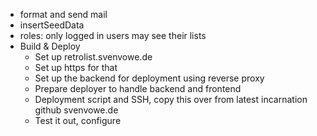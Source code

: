 -   format and send mail
-   insertSeedData
-   roles: only logged in users may see their lists
-   Build & Deploy
    -   Set up retrolist.svenvowe.de
    -   Set up https for that
    -   Set up the backend for deployment using reverse proxy
    -   Prepare deployer to handle backend and frontend
    -   Deployment script and SSH, copy this over from latest incarnation github svenvowe.de
    -   Test it out, configure
